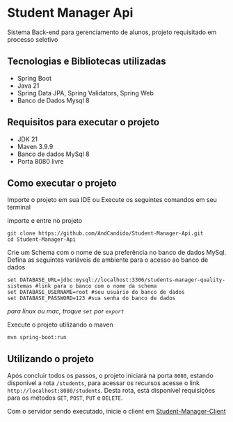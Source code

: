 # Student Manager Api

Sistema Back-end para gerenciamento de alunos, projeto requisitado em processo seletivo

## Tecnologias e Bibliotecas utilizadas
- Spring Boot
- Java 21
- Spring Data JPA, Spring Validators, Spring Web
- Banco de Dados Mysql 8

## Requisitos para executar o projeto
- JDK 21
- Maven 3.9.9
- Banco de dados MySql 8
- Porta 8080 livre

## Como executar o projeto
Importe o projeto em sua IDE ou 
Execute os seguintes comandos em seu terminal

importe e entre no projeto
```shell
git clone https://github.com/AndCandido/Student-Manager-Api.git
cd Student-Manager-Api
```
Crie um Schema com o nome de sua preferência no banco de dados MySql. Defina as seguintes variáveis de ambiente para o acesso ao banco de dados
```shell
set DATABASE_URL=jdbc:mysql://localhost:3306/students-manager-quality-sistemas #link para o banco com o nome da schema
set DATABASE_USERNAME=root #seu usuário do banco de dados
set DATABASE_PASSWORD=123 #sua senha do banco de dados
```
*para linux ou mac, troque `set` por `export`*

Execute o projeto utilizando  o maven
```shell
mvn spring-boot:run
```

## Utilizando o projeto
Após concluir todos os passos, o projeto iniciará na porta `8080`, estando disponível a rota `/students`,
para acessar os recursos acesse o link `http://localhost:8080/students`. Desta rota, está disponível requisições para os métodos `GET`, `POST`, `PUT` e `DELETE`. 

Com o servidor sendo executado, inicie o client em [Student-Manager-Client](https://github.com/AndCandido/Student-Manager-Client/)

